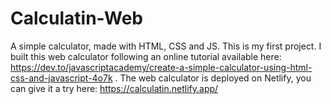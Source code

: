 # Calculatin-Web
A simple calculator, made with HTML, CSS and JS. This is my first project.
I built this web calculator following an online tutorial available here: https://dev.to/javascriptacademy/create-a-simple-calculator-using-html-css-and-javascript-4o7k .
The web calculator is deployed on Netlify, you can give it a try here: https://calculatin.netlify.app/

